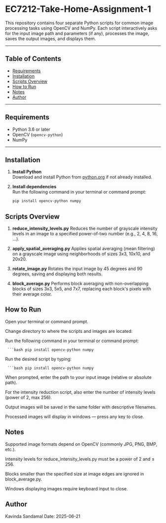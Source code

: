 # EC7212-Take-Home-Assignment-1

This repository contains four separate Python scripts for common image processing tasks using OpenCV and NumPy. Each script interactively asks for the input image path and parameters (if any), processes the image, saves the output images, and displays them.

---

## Table of Contents

- [Requirements](#requirements)  
- [Installation](#installation)  
- [Scripts Overview](#scripts-overview)  
- [How to Run](#how-to-run)  
- [Notes](#notes)  
- [Author](#author)  

---

## Requirements

- Python 3.6 or later  
- OpenCV (`opencv-python`)  
- NumPy

---

## Installation

1. **Install Python**  
   Download and install Python from [python.org](https://www.python.org/downloads/) if not already installed.

2. **Install dependencies**  
   Run the following command in your terminal or command prompt:

   ```bash
   pip install opencv-python numpy

## Scripts Overview

1. **reduce_intensity_levels.py**
Reduces the number of grayscale intensity levels in an image to a specified power-of-two number (e.g., 2, 4, 8, 16, ...).

2. **apply_spatial_averaging.py**
Applies spatial averaging (mean filtering) on a grayscale image using neighborhoods of sizes 3x3, 10x10, and 20x20.

3. **rotate_image.py**
Rotates the input image by 45 degrees and 90 degrees, saving and displaying both results.

4. **block_average.py**
Performs block averaging with non-overlapping blocks of sizes 3x3, 5x5, and 7x7, replacing each block's pixels with their average color.

## How to Run

Open your terminal or command prompt.

Change directory to where the scripts and images are located:

   Run the following command in your terminal or command prompt:

  ` ```bash
   pip install opencv-python numpy`

Run the desired script by typing:

   ` ```bash
   pip install opencv-python numpy`

  
When prompted, enter the path to your input image (relative or absolute path).

For the intensity reduction script, also enter the number of intensity levels (power of 2, max 256).

Output images will be saved in the same folder with descriptive filenames.

Processed images will display in windows — press any key to close.

## Notes

Supported image formats depend on OpenCV (commonly JPG, PNG, BMP, etc.).

Intensity levels for reduce_intensity_levels.py must be a power of 2 and ≤ 256.

Blocks smaller than the specified size at image edges are ignored in block_average.py.

Windows displaying images require keyboard input to close.

## Author

Kavinda Sandamal
Date: 2025-06-21


